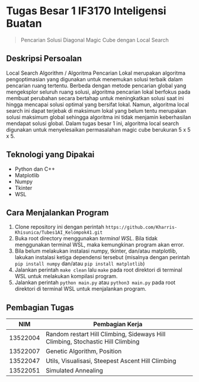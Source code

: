 # Tugas Besar 1 IF3170 Inteligensi Buatan

> Pencarian Solusi Diagonal Magic Cube dengan Local Search

## Deskripsi Persoalan

Local Search Algorithm / Algoritma Pencarian Lokal merupakan algoritma pengoptimasian yang digunakan untuk menemukan solusi terbaik dalam pencarian ruang tertentu. Berbeda dengan metode pencarian global yang mengeksplor seluruh ruang solusi, algoritma pencarian lokal berfokus pada membuat perubahan secara bertahap untuk meningkatkan solusi saat ini hingga mencapai solusi optimal yang bersifat lokal. Namun, algoritma local search ini dapat terjebak di maksimum lokal yang belum tentu merupakan solusi maksimum global sehingga algoritma ini tidak menjamin keberhasilan mendapat solusi global. Dalam tugas besar 1 ini, algoritma local search digunakan untuk menyelesaikan permasalahan magic cube berukuran 5 x 5 x 5.


## Teknologi yang Dipakai

- Python dan C++
- Matplotlib
- Numpy
- Tkinter
- WSL

## Cara Menjalankan Program

1. Clone repository ini dengan perintah `https://github.com/Kharris-Khisunica/Tubes1AI_Kelompok41.git`
2. Buka root directory menggunakan *terminal WSL*. Bila tidak menggunakan terminal WSL, maka kemungkinan program akan error.
3. Bila belum melakukan instalasi numpy, tkinter, dan/atau matplotlib, lakukan instalasi ketiga dependensi tersebut (misalnya dengan perintah `pip install numpy` dan/atau `pip install matplotlib`)
4. Jalankan perintah `make clean` lalu `make` pada root direktori di terminal WSL untuk melakukan kompilasi program.
3. Jalankan perintah `python main.py` atau `python3 main.py` pada root direktori di terminal WSL untuk menjalankan program.

## Pembagian Tugas

| NIM      | Pembagian Kerja |
| -------- | ------------------- |
| 13522004 | Random restart Hill Climbing, Sideways Hill Climbing, Stochastic Hill Climbing |
| 13522007 | Genetic Algorithm, Position |
| 13522047 | Utils, Visualisasi, Steepest Ascent Hill Climbing |
| 13522051 | Simulated Annealing |